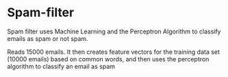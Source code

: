 # Spam-filter

Spam filter uses Machine Learning and the Perceptron Algorithm to classify emails as spam or not spam.

Reads 15000 emails. It then creates feature vectors for the training data set (10000 emails) based on common words, and then uses the perceptron algorithm to classify an email as spam

